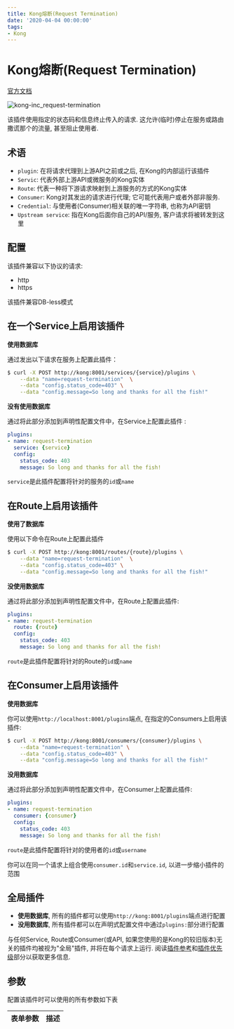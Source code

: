 ```yaml
---
title: Kong熔断(Request Termination)
date: '2020-04-04 00:00:00'
tags:
- Kong
---
```

# Kong熔断(Request Termination)

[官方文档](https://docs.konghq.com/hub/kong-inc/request-termination/)

![kong-inc_request-termination](https://gitee.com/swang-harbin/pic-bed/raw/master/images/2021/20210619013329.png)

该插件使用指定的状态码和信息终止传入的请求. 这允许(临时)停止在服务或路由撒谎那个的流量, 甚至阻止使用者.

## 术语

- `plugin`: 在将请求代理到上游API之前或之后, 在Kong的内部运行该插件
- `Servic`: 代表外部上游API或微服务的Kong实体
- `Route`: 代表一种将下游请求映射到上游服务的方式的Kong实体
- `Consumer`: Kong对其发出的请求进行代理; 它可能代表用户或者外部非服务.
- `Credential`: 与使用者(Consumer)相关联的唯一字符串, 也称为API密钥
- `Upstream service`: 指在Kong后面你自己的API/服务, 客户请求将被转发到这里

## 配置

该插件兼容以下协议的请求:
- http
- https

该插件兼容DB-less模式

## 在一个Service上启用该插件

**使用数据库**

通过发出以下请求在服务上配置此插件：
```bash
$ curl -X POST http://kong:8001/services/{service}/plugins \
    --data "name=request-termination"  \
    --data "config.status_code=403" \
    --data "config.message=So long and thanks for all the fish!"
```

**没有使用数据库**

通过将此部分添加到声明性配置文件中，在Service上配置此插件 :
```yaml
plugins:
- name: request-termination
  service: {service}
  config: 
    status_code: 403
    message: So long and thanks for all the fish!
```

`service`是此插件配置将针对的服务的`id`或`name`

## 在Route上启用该插件

**使用了数据库**

使用以下命令在Route上配置此插件

```bash
$ curl -X POST http://kong:8001/routes/{route}/plugins \
    --data "name=request-termination"  \
    --data "config.status_code=403" \
    --data "config.message=So long and thanks for all the fish!"
```

**没使用数据库**

通过将此部分添加到声明性配置文件中，在Route上配置此插件:
```yaml
plugins:
- name: request-termination
  route: {route}
  config: 
    status_code: 403
    message: So long and thanks for all the fish!
```
`route`是此插件配置将针对的Route的`id`或`name`

## 在Consumer上启用该插件

**使用数据库**

你可以使用`http://localhost:8001/plugins`端点, 在指定的Consumers上启用该插件:

```bash
$ curl -X POST http://kong:8001/consumers/{consumer}/plugins \
    --data "name=request-termination" \
    --data "config.status_code=403" \
    --data "config.message=So long and thanks for all the fish!"
```

**没用数据库**

通过将此部分添加到声明性配置文件中，在Consumer上配置此插件:
```yaml
plugins:
- name: request-termination
  consumer: {consumer}
  config: 
    status_code: 403
    message: So long and thanks for all the fish!
```

`route`是此插件配置将针对的使用者的`id`或`username`

你可以在同一个请求上组合使用`consumer.id`和`service.id`, 以进一步缩小插件的范围

## 全局插件

- **使用数据库**, 所有的插件都可以使用`http://kong:8001/plugins`端点进行配置
- **没用数据库**, 所有插件都可以在声明式配置文件中通过`plugins:`部分进行配置

与任何Service, Route或Consumer(或API, 如果您使用的是Kong的较旧版本)无关的插件均被视为"全局"插件, 并将在每个请求上运行. 阅读[插件参考](https://docs.konghq.com/latest/admin-api/#add-plugin)和[插件优先级](https://docs.konghq.com/latest/admin-api/#precedence)部分以获取更多信息.

## 参数

配置该插件时可以使用的所有参数如下表

表单参数 | 描述
--- | ---
